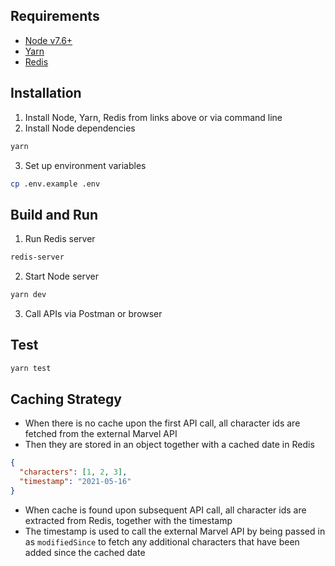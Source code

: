 ## Requirements

 - [Node v7.6+](https://nodejs.org/en/download/current/)
 - [Yarn](https://yarnpkg.com/en/docs/install)
 - [Redis](https://redis.io/download)

## Installation

1. Install Node, Yarn, Redis from links above or via command line
2. Install Node dependencies 
```bash
yarn
```
3. Set up environment variables
```bash
cp .env.example .env
```

## Build and Run
1. Run Redis server
```bash
redis-server
```
2. Start Node server
```bash
yarn dev
```
3. Call APIs via Postman or browser

## Test
```bash
yarn test
```

## Caching Strategy
- When there is no cache upon the first API call, all character ids are fetched from the external Marvel API
- Then they are stored in an object together with a cached date in Redis
```json
{
  "characters": [1, 2, 3],
  "timestamp": "2021-05-16"
}
```
- When cache is found upon subsequent API call, all character ids are extracted from Redis, together with the timestamp 
- The timestamp is used to call the external Marvel API by being passed in as `modifiedSince` to fetch any additional characters that have been added since the cached date